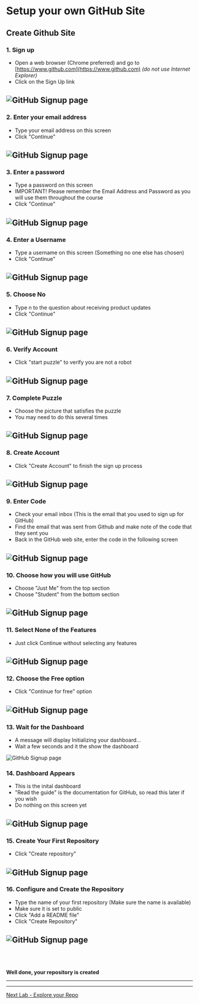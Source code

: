 # Setup your own GitHub Site

## Create Github Site 

### 1. Sign up
- Open a web browser (Chrome preferred) and go to  [https://www.github.com](https://www.github.com) *(do not use Internet Explorer)* 
- Click on the Sign Up link

![GitHub Signup page](Pics/git01.jpg)
---

### 2. Enter your email address
- Type your email address on this screen
- Click "Continue"

![GitHub Signup page](Pics/git03.jpg)
---

### 3. Enter a password
- Type a password on this screen
- IMPORTANT! Please remember the Email Address and Password as you will use them throughout the course
- Click "Continue"

![GitHub Signup page](Pics/git04.jpg)
---


### 4. Enter a Username
- Type a username on this screen (Something no one else has chosen)
- Click "Continue"

![GitHub Signup page](Pics/git05.jpg)
---


### 5. Choose No 
- Type n to the question about receiving product updates
- Click "Continue"

![GitHub Signup page](Pics/git06.jpg)
---

### 6. Verify Account
- Click "start puzzle" to verify you are not a robot

![GitHub Signup page](Pics/git07.jpg)
---


### 7. Complete Puzzle
- Choose the picture that satisfies the puzzle
- You may need to do this several times

![GitHub Signup page](Pics/git08.jpg)
---

### 8. Create Account
- Click "Create Account" to finish the sign up process

![GitHub Signup page](Pics/git09.jpg)
---

### 9. Enter Code
- Check your email inbox (This is the email that you used to sign up for GitHub)
- Find the email that was sent from Github and make note of the code that they sent you
- Back in the GitHub web site, enter the code in the following screen

![GitHub Signup page](Pics/git10.jpg)
---

### 10. Choose how you will use GitHub
- Choose "Just Me" from the top section 
- Choose "Student" from the bottom section

![GitHub Signup page](Pics/git12.jpg)
---

### 11. Select None of the Features 
- Just click Continue without selecting any features

![GitHub Signup page](Pics/git13.jpg)
---

### 12. Choose the Free option
- Click "Continue for free" option

![GitHub Signup page](Pics/git14.jpg)
---

### 13. Wait for the Dashboard
- A message will display Initializing your dashboard...
- Wait a few seconds and it the show the dashboard

![GitHub Signup page](Pics/git15.jpg)

### 14. Dashboard Appears
- This is the inital dashboard
- "Read the guide" is the documentation for GitHub, so read this later if you wish
- Do nothing on this screen yet

![GitHub Signup page](Pics/git16.jpg)
---

### 15. Create Your First Repository
- Click "Create repository"

![GitHub Signup page](Pics/git17.jpg)
---

### 16. Configure and Create the Repository
- Type the name of your first repository (Make sure the name is available)
- Make sure it is set to public
- Click "Add a README file"
- Click "Create Repository"

![GitHub Signup page](Pics/git18.jpg)
---

<br>
<br>

**Well done, your repository is created**

---
---


[Next Lab - Explore your Repo](ExploreRepo.md#lets-explore-the-repository)
